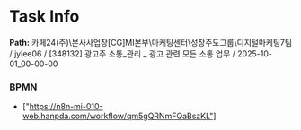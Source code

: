 # Task Info

**Path:** 카페24(주)\본사사업장\[CG]MI본부\마케팅센터\성장주도그룹\디지털마케팅7팀 / jylee06 / [348132] 광고주 소통_관리 _ 광고 관련 모든 소통 업무 / 2025-10-01_00-00-00

### BPMN
- ["https://n8n-mi-010-web.hanpda.com/workflow/qm5gQRNmFQaBszKL"]

